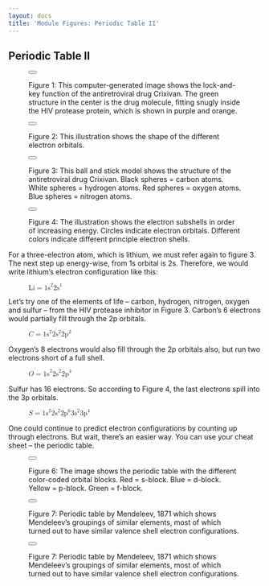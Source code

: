 ```yaml
---
layout: docs
title: 'Module Figures: Periodic Table II'
---
```


## Periodic Table II

<div class="figure text-align-center">
    <figure>
        <button
            class="lightbox-button lightbox-button--icon"
            data-lightbox="image"
            data-lightbox-src="{{ site.url}}/images/module-figures/periodic-table/periodic-table-II-a-LG.jpg">
            <img
                src="{{ site.url}}/images/module-figures/periodic-table/periodic-table-II-a.jpg"
                alt=""
            />
        </button>
        <figcaption>
            <p>
                Figure 1: This computer-generated image shows the lock-and-key function of the antiretroviral drug Crixivan. The green structure in the center is the drug molecule, fitting snugly inside the HIV protease protein, which is shown in purple and orange.
            </p>
        </figcaption>
    </figure>
</div>

<div class="figure text-align-center">
    <figure>
        <button
            class="lightbox-button lightbox-button--icon"
            data-lightbox="image"
            data-lightbox-src="{{ site.url}}/images/module-figures/periodic-table/periodic-table-II-b-LG.jpg">
            <img
                src="{{ site.url}}/images/module-figures/periodic-table/periodic-table-II-b.jpg"
                alt=""
            />
        </button>
        <figcaption>
            <p>
                Figure 2: This illustration shows the shape of the different electron orbitals.
            </p>
        </figcaption>
    </figure>
</div>

<div class="figure text-align-center">
    <figure>
        <button
            class="lightbox-button lightbox-button--icon"
            data-lightbox="image"
            data-lightbox-src="{{ site.url}}/images/module-figures/periodic-table/periodic-table-II-c-LG.jpg">
            <img
                src="{{ site.url}}/images/module-figures/periodic-table/periodic-table-II-c.jpg"
                alt=""
            />
        </button>
        <figcaption>
            <p>
                Figure 3: This ball and stick model shows the structure of the antiretroviral drug Crixivan. Black spheres = carbon atoms. White spheres = hydrogen atoms. Red spheres = oxygen atoms. Blue spheres = nitrogen atoms.
            </p>
        </figcaption>
    </figure>
</div>

<div class="figure text-align-center">
    <figure>
        <button
            class="lightbox-button lightbox-button--icon"
            data-lightbox="image"
            data-lightbox-src="{{ site.url}}/images/module-figures/periodic-table/periodic-table-II-d-LG.jpg">
            <img
                src="{{ site.url}}/images/module-figures/periodic-table/periodic-table-II-d.svg"
                alt=""
            />
        </button>
        <figcaption>
            <p>
                Figure 4: The illustration shows the electron subshells in order of increasing energy. Circles indicate electron orbitals. Different colors indicate different principle electron shells.
            </p>
        </figcaption>
    </figure>
</div>

For a three-electron atom, which is lithium, we must refer again to figure 3. The next step up energy-wise, from 1s orbital is 2s. Therefore, we would write lithium’s electron configuration like this:

<div class="figure text-align-center">
    <figure>
        <math xmlns='http://www.w3.org/1998/Math/MathML'>
            <mi>Li</mi> 
            <mo>=</mo>
            <msup><mi>1s</mi><mn>2</mn></msup>
            <msup><mi>2s</mi><mn>1</mn></msup>
        </math>
    </figure>
</div>

Let’s try one of the elements of life – carbon, hydrogen, nitrogen, oxygen and sulfur – from the HIV protease inhibitor in Figure 3.
Carbon’s 6 electrons would partially fill through the 2p orbitals. 

<div class="figure text-align-center">
    <figure>
        <math xmlns="http://www.w3.org/1998/Math/MathML">
            <mi>C</mi>
            <mo>=</mo>
            <msup><mi>1s</mi><mn>2</mn></msup>
            <msup><mi>2s</mi><mn>2</mn></msup>
            <msup><mi>2p</mi><mn>2</mn></msup>
        </math>
    </figure>
</div>


Oxygen’s 8 electrons would also fill through the 2p orbitals also, but run two electrons short of a full shell.


<div class="figure text-align-center">
    <figure>
        <math xmlns="http://www.w3.org/1998/Math/MathML">
        <mi>O</mi> 
        <mo>=</mo>
        <msup><mi>1s</mi><mn>2</mn></msup>
        <msup><mi>2s</mi><mn>2</mn></msup>
        <msup><mi>2p</mi><mn>4</mn></msup>
    </math>
    </figure>
</div>

Sulfur has 16 electrons. So according to Figure 4, the last electrons spill into the 3p orbitals.

<div class="figure text-align-center">
    <figure>
        <math xmlns="http://www.w3.org/1998/Math/MathML">
            <mi>S</mi>
            <mo>=</mo>
            <msup><mi>1s</mi><mn>2</mn></msup>
            <msup><mi>2s</mi><mn>2</mn></msup>
            <msup><mi>2p</mi><mn>6</mn></msup>
            <msup><mi>3s</mi><mn>2</mn></msup>
            <msup><mi>3p</mi><mn>4</mn></msup>
        </math>
    </figure>
</div>

One could continue to predict electron configurations by counting up through electrons. But wait, there’s an easier way. You can use your cheat sheet – the periodic table.

<div class="figure text-align-center">
    <figure>
        <button
            class="lightbox-button lightbox-button--icon"
            data-lightbox="image"
            data-lightbox-src="{{ site.url}}/images/module-figures/periodic-table/periodic-table-II-e-LG.jpg">
            <img
                src="{{ site.url}}/images/module-figures/periodic-table/periodic-table-II-e.svg"
                alt=""
            />
        </button>
        <figcaption>
            <p>
                Figure 6: The image shows the periodic table with the different color-coded orbital blocks. Red = s-block. Blue = d-block. Yellow = p-block. Green = f-block.
            </p>
        </figcaption>
    </figure>
</div>

<div class="figure text-align-center">
    <figure>
        <button
            class="lightbox-button lightbox-button--icon"
            data-lightbox="image"
            data-lightbox-src="{{ site.url}}/images/module-figures/periodic-table/periodic-table-II-f-LG.jpg">
            <img
                src="{{ site.url}}/images/module-figures/periodic-table/periodic-table-II-f.jpg"
                alt=""
            />
        </button>
        <figcaption>
            <p>
                Figure 7: Periodic table by Mendeleev, 1871 which shows Mendeleev’s groupings of similar elements, most of which turned out to have similar valence shell electron configurations.
            </p>
        </figcaption>
    </figure>
</div>

<div class="figure text-align-center">
    <figure>
        <button
            class="lightbox-button lightbox-button--icon"
            data-lightbox="image"
            data-lightbox-src="{{ site.url}}/images/module-figures/periodic-table/periodic-table-II-g-LG.jpg">
            <img
                src="{{ site.url}}/images/module-figures/periodic-table/periodic-table-II-g.svg"
                alt=""
            />
        </button>
        <figcaption>
            <p>
                Figure 7: Periodic table by Mendeleev, 1871 which shows Mendeleev’s groupings of similar elements, most of which turned out to have similar valence shell electron configurations.
            </p>
        </figcaption>
    </figure>
</div>

